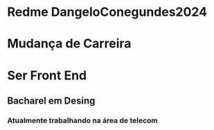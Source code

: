 # Redme DangeloConegundes2024
# Mudança de Carreira
# Ser Front End
## Bacharel em Desing
### Atualmente trabalhando na área de telecom 
